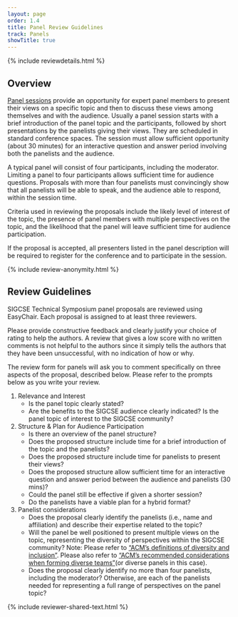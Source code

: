 ```yaml
---
layout: page
order: 1.4
title: Panel Review Guidelines
track: Panels
showTitle: true
---
```

 
{% include reviewdetails.html %}
 
## Overview
 
[Panel sessions](/authors/panels) provide an opportunity for expert panel members to present their views on a specific topic and then to discuss these views among themselves and with the audience. Usually a panel session starts with a brief introduction of the panel topic and the participants, followed by short presentations by the panelists giving their views. They are scheduled in standard conference spaces. The session must allow sufficient opportunity (about 30 minutes) for an interactive question and answer period involving both the panelists and the audience.
 
A typical panel will consist of four participants, including the moderator. Limiting a panel to four participants allows sufficient time for audience questions. Proposals with more than four panelists must convincingly show that all panelists will be able to speak, and the audience able to respond, within the session time.
 
Criteria used in reviewing the proposals include the likely level of interest of the topic, the presence of panel members with multiple perspectives on the topic, and the likelihood that the panel will leave sufficient time for audience participation.
 
If the proposal is accepted, all presenters listed in the panel description will be required to register for the conference and to participate in the session.
 
{% include review-anonymity.html %}
 
## Review Guidelines
 
SIGCSE Technical Symposium panel proposals are reviewed using EasyChair. Each proposal is assigned to at least three reviewers.
 
Please provide constructive feedback and clearly justify your choice of rating to help the authors. A review that gives a low score with no written comments is not helpful to the authors since it simply tells the authors that they have been unsuccessful, with no indication of how or why.
 
The review form for panels will ask you to comment specifically on three aspects of the proposal, described below. Please refer to the prompts below as you write your review.
 
1. Relevance and Interest
    - Is the panel topic clearly stated? 
    - Are the benefits to the SIGCSE audience clearly indicated? Is the panel topic of interest to the SIGCSE community?
2. Structure & Plan for Audience Participation
    - Is there an overview of the panel structure?
    - Does the proposed structure include time for a brief introduction of the topic and the panelists?
    - Does the proposed structure include time for panelists to present their views?
    - Does the proposed structure allow sufficient time for an interactive question and answer period between the audience and panelists (30 mins)?
    - Could the panel still be effective if given a shorter session?
    - Do the panelists have a viable plan for a hybrid format?
3. Panelist considerations
    - Does the proposal clearly identify the panelists (i.e., name and affiliation) and describe their expertise related to the topic?
    - Will the panel be well positioned to present multiple views on the topic, representing the diversity of perspectives within the SIGCSE community?  Note:  Please refer to [“ACM’s definitions of diversity and inclusion”](https://www.acm.org/diversity-inclusion/about). Please also refer to [“ACM’s recommended considerations when forming diverse teams”](https://www.acm.org/diversity-inclusion/diverse-teams)(or diverse panels in this case).
    - Does the proposal clearly identify no more than four panelists, including the moderator? Otherwise, are each of the panelists needed for representing a full range of perspectives on the panel topic?
 
{% include reviewer-shared-text.html %}
 
